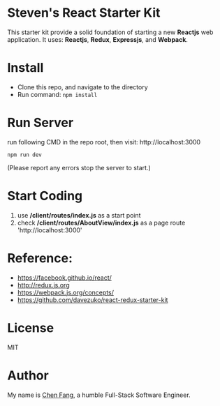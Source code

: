 # Steven's React Starter Kit
This starter kit provide a solid foundation of starting a new **Reactjs** web application.
It uses: **Reactjs**, **Redux**, **Expressjs**, and **Webpack**.

# Install
* Clone this repo, and navigate to the directory
* Run command: ```npm install```

# Run Server
run following CMD in the repo root, then visit: http://localhost:3000
```
npm run dev
```
(Please report any errors stop the server to start.)

# Start Coding
1. use **/client/routes/index.js** as a start point
2. check **/client/routes/AboutView/index.js** as a page route 'http://localhost:3000'


# Reference:
* https://facebook.github.io/react/
* http://redux.js.org
* https://webpack.js.org/concepts/
* https://github.com/davezuko/react-redux-starter-kit

# License
MIT

# Author
My name is [Chen Fang](https://chen-fang.com/), a humble Full-Stack Software Engineer.

